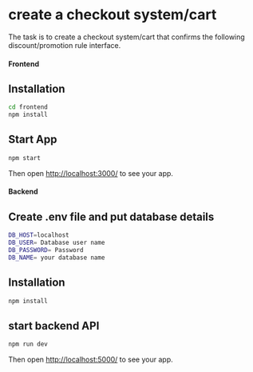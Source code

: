 # create a checkout system/cart

The task is to create a checkout system/cart that confirms the following discount/promotion rule
interface.

#### Frontend
## Installation


```bash
cd frontend
npm install
```

## Start App

```python
npm start
```


Then open [http://localhost:3000/](http://localhost:3000/) to see your app.<br>


#### Backend

## Create .env file and put database details

```bash
DB_HOST=localhost
DB_USER= Database user name
DB_PASSWORD= Password
DB_NAME= your database name
``` 

## Installation

```bash
npm install
```

## start backend API

```bash
npm run dev
```

Then open [http://localhost:5000/](http://localhost:5000/) to see your app.<br>